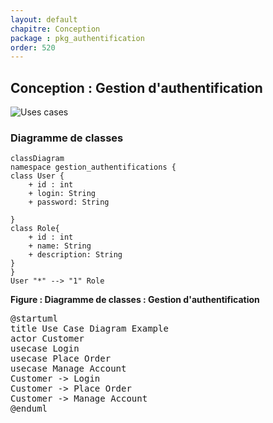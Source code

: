 ```yaml
---
layout: default
chapitre: Conception
package : pkg_authentification
order: 520
---
```


## Conception : Gestion d'authentification



![Uses cases](/prototype/conception/1.gestion_authentification/images/uses-cases.svg)

<!-- new slide -->

### Diagramme de classes 


```mermaid
classDiagram
namespace gestion_authentifications {
class User {
    + id : int
    + login: String 
    + password: String 

}
class Role{
    + id : int
    + name: String 
    + description: String 
}
}
User "*" --> "1" Role
```
**Figure : Diagramme de classes : Gestion d'authentification**

<!-- new slide -->

<pre class="plantuml">
@startuml
title Use Case Diagram Example
actor Customer
usecase Login
usecase Place Order
usecase Manage Account
Customer -> Login
Customer -> Place Order
Customer -> Manage Account
@enduml

<pre>